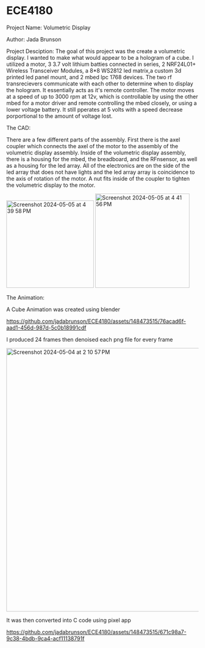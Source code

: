 # ECE4180

Project Name: Volumetric Display

Author: Jada Brunson


Project Desciption: The goal of this project was the create a volumetric display. I wanted to make what would appear to be a hologram of a cube. 
I utilized a motor, 3 3.7 volt lithium  batties connected in series, 2 NRF24L01+ Wireless Transceiver Modules, a 8*8 WS2812 led matrix,a custom 3d printed led panel mount, and 2 mbed lpc 1768 devices. The two rf transrecievers communicate with each other to determine when to display the hologram. It essentially acts as it's remote controller. The motor moves at a speed of up to 3000 rpm at 12v, which is controllable by using the other mbed for a motor driver and remote controlling the mbed closely, or using a lower voltage battery. It still pperates at 5 volts with a speed decrease porportional to the amount of voltage lost. 


The CAD:


There are a few different parts of the assembly. First there is the axel coupler which connects the axel of the motor to the assembly of the volumetric display assembly. Inside of the volumetric display assembly, there is a housing for the mbed, the breadboard, and the RFnsensor, as well as a housing for the led array. All of the electronics are on the side of the led array that does not have lights and the led array array is coincidence to the axis of rotation of the motor. A nut fits inside of the coupler to tighten the volumetric display to the motor.

<img width="229" alt="Screenshot 2024-05-05 at 4 39 58 PM" src="https://github.com/jadabrunson/ECE4180/assets/148473515/5ff1ab89-31e2-47d7-8b3e-9002237f21ef">

<img width="247" alt="Screenshot 2024-05-05 at 4 41 56 PM" src="https://github.com/jadabrunson/ECE4180/assets/148473515/a1bb21b5-1872-44b4-83c8-dd7435f8c4c3">



The Animation:


A Cube Animation was created using blender


https://github.com/jadabrunson/ECE4180/assets/148473515/76acad6f-aad1-456d-987d-5c0b18991cdf


I produced 24 frames then denoised each png file for every frame

<img width="691" alt="Screenshot 2024-05-04 at 2 10 57 PM" src="https://github.com/jadabrunson/ECE4180/assets/148473515/f0d98f6b-39e9-49bf-a5df-689f9930af07">


It was then converted into C code using pixel app

https://github.com/jadabrunson/ECE4180/assets/148473515/671c98a7-9c38-4bdb-9ca4-acf11138791f




